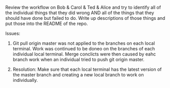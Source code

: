 Review the workflow on Bob & Carol & Ted & Alice and try to identify all of the individual things that they did wrong AND all of the things that they should have done but failed to do. Write up descriptions of those things and put those into the README of the repo.

Issues:
1. Git pull origin master was not applied to the branches on each local terminal. Work was continued to be doneo on the branches of each individual local terminal. Merge conclicts were then caused by eahc branch work when an individual tried to push git origin master. 

2. Resolution: Make sure that each local terminal has the latest version of the master branch and creating a new local branch to work on individually. 


